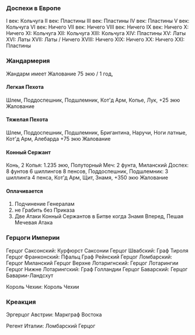 ### Доспехи в Европе
I век: Кольчуга
II век: Пластины
III век: Пластины
IV век: Пластины
V век: Кольчуга
VI век: Ничего
VII век: Ничего
VIII век: Ничего
IX век: Ничего
X: Ничего
XI: Кольчуга
XII: Кольчуга
XIII: Кольчуга
XIV: Пластины
XV: Латы
XVI: Латы
XVII: Латы / Ничего
XVIII: Ничего
XIX: Ничего
XX: Ничего
XXI: Пластины

### Жандармерия
Жандарм имеет Жалование 75 экю / 1 год,
#### Легкая Пехота
Шлем,
Поддоспешник,
Подшлемник,
Кот'д Арм,
Копье,
Лук,
+25 экю Жалование
#### Тяжелая Пехота
Шлем,
Поддоспешник,
Подшлемник,
Бригантина,
Наручи,
Ноги латные,
Кот'д Арм,
Алебарда
+75 экю Жалование
#### Конный Сержант
Конь,
2 Копья: 1.235 экю,
Полуторный Меч: 2 фунта,
Миланский Доспех: 8 фунтов 6 шиллингов 8 пенсов,
Поддоспешник,
Подшлемник: 3 шиллинга 4 пенса,
Кот'д Арм,
Щит,
Знамя,
+350 экю Жалование
#### Оплачивается

1. Подчинение Генералам
2. не Грабить без Приказа
3. Две Атаки Конный Сержантов в Битве когда Знамя Вперед, Пешая Мечевая Атака


### Герцоги Империи

Герцог Саксонский: Курфюрст Саксонии
Герцог Швабский: Граф Тироля
Герцог Франконский: Пфальц Граф Рейнский
Герцог Ломбарский: Герцог Миланский
Герцог Верхне Лотаригнский: Герцог Лотарингии
Герцог Нижне Лотарингский: Граф Голландии
Герцог Баварский: Герцог Баварии-Ландсхут

Король Чехии: Король Чехии

### Креакция

Эргерцог Австрии: Маркграф Востока

Регент Италии: Ломбарский Герцог
